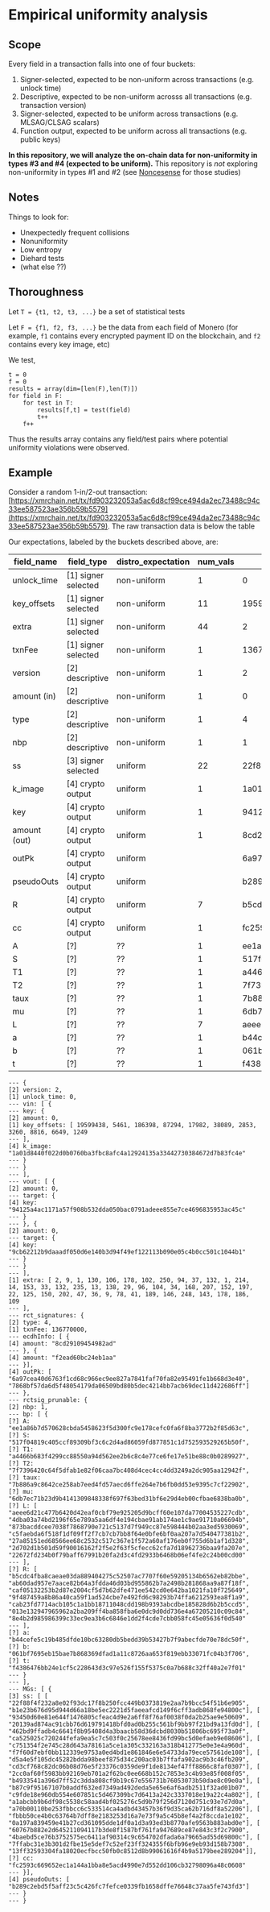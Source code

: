 # Empirical uniformity analysis 

## Scope

Every field in a transaction falls into one of four buckets:
1. Signer-selected, expected to be non-uniform across transactions (e.g. unlock time)
2. Descriptive, expected to be non-uniform acrosss all transactions (e.g. transaction version)
3. Signer-selected, expected to be uniform across transactions (e.g. MLSAG/CLSAG scalars)
4. Function output, expected to be uniform across all transactions (e.g. public keys)

**In this repository, we will analyze the on-chain data for non-uniformity in types #3 and #4 (expected to be uniform).** This repository is _not_ exploring non-uniformity in types #1 and #2 (see [Noncesense](https://github.com/noncesense-research-lab/) for those studies)

## Notes
Things to look for:
- Unexpectedly frequent collisions
- Nonuniformity
- Low entropy
- Diehard tests
- (what else ??)

## Thoroughness
Let `T = {t1, t2, t3, ...}` be a set of statistical tests

Let `F = {f1, f2, f3, ...}` be the data from each field of Monero (for example, `f1` contains every encrypted payment ID on the blockchain, and `f2` contains every key image, etc)

We test,
```
t = 0
f = 0
results = array(dim=[len(F),len(T)])
for field in F:
    for test in T:
        results[f,t] = test(field)
        t++
    f++
```
Thus the results array contains any field/test pairs where potential uniformity violations were observed.
        

## Example
Consider a random 1-in/2-out transaction: [https://xmrchain.net/tx/fd903232053a5ac6d8cf99ce494da2ec73488c94c33ee587523ae356b59b5579](https://xmrchain.net/tx/fd903232053a5ac6d8cf99ce494da2ec73488c94c33ee587523ae356b59b5579). The raw transaction data is below the table

Our expectations, labeled by the buckets described above, are:

| field_name   | field_type          | distro_expectation | num_vals | example_val                                                       |
|--------------|---------------------|--------------------|----------|-------------------------------------------------------------------|
| unlock_time  | [1] signer selected | non-uniform        | 1        | 0                                                                 |
| key_offsets  | [1] signer selected | non-uniform        | 11       | 19599438                                                          |
| extra        | [1] signer selected | non-uniform        | 44       | 2                                                                 |
| txnFee       | [1] signer selected | non-uniform        | 1        | 136770000                                                         |
| version      | [2] descriptive     | non-uniform        | 1        | 2                                                                 |
| amount (in)  | [2] descriptive     | non-uniform        | 1        | 0                                                                 |
| type         | [2] descriptive     | non-uniform        | 1        | 4                                                                 |
| nbp          | [2] descriptive     | non-uniform        | 1        | 1                                                                 |
| ss           | [3] signer selected | uniform            | 22       | 22f88f4f232a8e02f93dc17f8b250fcc449b0373819e2aa7b9bcc54f51b6e905 |
| k_image      | [4] crypto output   | uniform            | 1        | 1a01d8440f022d0b0760ba3fbc8afc4a12924135a33442730384672d7b83fc4e  |
| key          | [4] crypto output   | uniform            | 1        | 94125a4ac1171a57f908b532dda050bac0791adeee855e7ce4696835953ac45c  |
| amount (out) | [4] crypto output   | uniform            | 1        | 8cd29109454982ad                                                  |
| outPk        | [4] crypto output   | uniform            |          | 6a97cea40d6763f1cd68c966ec9ee827a7841faf70fa82e95491fe1b668d3e40  |
| pseudoOuts   | [4] crypto output   | uniform            |          | b289c2ebd5f5aff23c5c426fc7fefce0339fb1658dffe76648c37aa5fe743fd3] |
| R            | [4] crypto output   | uniform            | 7        | b5cdc4fba8caeae03da889404275c52507ac7707f60e59205134b6562eb82bbe  |
| cc           | [4] crypto output   | uniform            | 1        | fc2593c669652ec1a144a1bba8e5acd4990e7d552dd106cb32798096a48c0608  |
| A            | [?]                 | ??                 | 1        | ee1a86b7d570628cbda5458623f5d300fc9e178cefc0fa6f8ba3772b2f85d63c  |
| S            | [?]                 | ??                 | 1        | 517f04819c405ccf89309bf3c6c2d4ad86059fd877851c1d752593529265b50f  |
| T1           | [?]                 | ??                 | 1        | a4466b683f4299cc88550a94d562ee2b6c8c4e77ce6fe17e51be88c0b0289927  |
| T2           | [?]                 | ??                 | 1        | 7f7396420c64f5dfab1e82f06caa7bc408d4cec4cc4dd3249a2dc905aa12942f  |
| taux         | [?]                 | ??                 | 1        | 7b886a9c8642ce258ab7eed4fd57aecd6ffe264e7b6fb0dd53e9395c7cf22902  |
| mu           | [?]                 | ??                 | 1        | 6db7ec71b23d9b4141309848338f697f63bed31bf6e29d4eb00cfbae6838ba0b  |
| L            | [?]                 | ??                 | 7        | aeee6d21c477b6420d42eaf0cbf79e925205d9bcff60e107da77004535227cdb  |
| a            | [?]                 | ??                 | 1        | b44cefe5c19b485dfde10bc63280db5bedd39b53427b7f9abecfde70e78dc50f  |
| b            | [?]                 | ??                 | 1        | 061bf7695eb15bae7b868369dfad1a11c8726aa653f819ebb33071fc04b3f706  |
| t            | [?]                 | ??                 | 1        | f4386476bb24e1cf5c228643d3c97e526f155f5375c0a7b688c32ff40a2e7f01  |


```
--- {
[2] version: 2,
[1] unlock_time: 0,
--- vin: [ {
--- key: {
[2] amount: 0,
[1] key_offsets: [ 19599438, 5461, 186398, 87294, 17982, 38089, 2853, 3260, 8816, 6649, 1249
--- ],
[4] k_image: "1a01d8440f022d0b0760ba3fbc8afc4a12924135a33442730384672d7b83fc4e"
--- }
--- }
--- ],
--- vout: [ {
[2] amount: 0,
--- target: {
[4] key: "94125a4ac1171a57f908b532dda050bac0791adeee855e7ce4696835953ac45c"
--- }
--- }, {
[2] amount: 0,
--- target: {
[4] key: "9cb62212b9daaadf050d6e140b3d94f49ef122113b090e05c4b0cc501c1044b1"
--- }
--- }
--- ],
[1] extra: [ 2, 9, 1, 130, 106, 178, 102, 250, 94, 37, 132, 1, 214, 14, 153, 33, 132, 235, 13, 138, 29, 96, 104, 34, 168, 207, 152, 197, 22, 125, 150, 202, 47, 36, 9, 78, 41, 189, 146, 248, 143, 178, 186, 109
--- ],
--- rct_signatures: {
[2] type: 4,
[1] txnFee: 136770000,
--- ecdhInfo: [ {
[4] amount: "8cd29109454982ad"
--- }, {
[4] amount: "f2ead60bc24eb1aa"
--- }],
[4] outPk: [ "6a97cea40d6763f1cd68c966ec9ee827a7841faf70fa82e95491fe1b668d3e40", "7868bf57da6d5f48054179da06509bd80b5dec4214bb7acb69dec11d422686ff"]
--- },
--- rctsig_prunable: {
[2] nbp: 1,
--- bp: [ {
[?] A: "ee1a86b7d570628cbda5458623f5d300fc9e178cefc0fa6f8ba3772b2f85d63c",
[?] S: "517f04819c405ccf89309bf3c6c2d4ad86059fd877851c1d752593529265b50f",
[?] T1: "a4466b683f4299cc88550a94d562ee2b6c8c4e77ce6fe17e51be88c0b0289927",
[?] T2: "7f7396420c64f5dfab1e82f06caa7bc408d4cec4cc4dd3249a2dc905aa12942f",
[?] taux: "7b886a9c8642ce258ab7eed4fd57aecd6ffe264e7b6fb0dd53e9395c7cf22902",
[?] mu: "6db7ec71b23d9b4141309848338f697f63bed31bf6e29d4eb00cfbae6838ba0b",
[?] L: [ "aeee6d21c477b6420d42eaf0cbf79e925205d9bcff60e107da77004535227cdb", "4dba03a74bd2196f65e789a5aa6df4e194cbae91ab174ae1c9ae91710a06694b", "873bacddcee7038f7868790e721c5137d7f949cc87e598444b02aa3ed5930069", "c5faebda6f518f1df09ff2f7cb7cb7bb8f64e0bfe6bf0aa207a7d540477381b2", "27a85151ed68566ee68c2532c517c367e1f572a60af176eb0f755d6b1af1d328", "2d702d1b501d59f90016162f2f5e2f63f5cfecc62cfa7d18962736baa9fa207e", "22672fd234b0f79baff67991b20fa2d3c4fd2933b6468b06ef4fe2c24b00cd00"
--- ],
[?] R: [ "b5cdc4fba8caeae03da889404275c52507ac7707f60e59205134b6562eb82bbe", "ab60dad957e7aace82b64a3fdda46d03bd955862b7a2498b281868aa9a87f18f", "caf05132253b2d87e2004cf5d7b62dfe471ee542cd0e642ba1021fa10f725649", "9f487459a8b86a40ca59f1ad524cbe7e492fd6c98293b74ffa6212593ea8f1a9", "cab23fd7714acb105c1a1bb18711048cdd198b9393abcdbe185828d6b2b5ccd5", "013e132947965962a2ba209ff4ba858fba6e0dc9d0dd736e4a67205210c09c84", "8e4b2d985986399c33ec9ea3b6c6846e1dd2f4cde7cbb058fc45e05636f0d540"
--- ],
[?] a: "b44cefe5c19b485dfde10bc63280db5bedd39b53427b7f9abecfde70e78dc50f",
[?] b: "061bf7695eb15bae7b868369dfad1a11c8726aa653f819ebb33071fc04b3f706",
[?] t: "f4386476bb24e1cf5c228643d3c97e526f155f5375c0a7b688c32ff40a2e7f01"
--- }
--- ],
--- MGs: [ {
[3] ss: [ [ "22f88f4f232a8e02f93dc17f8b250fcc449b0373819e2aa7b9bcc54f51b6e905", "b1e23b676d95d944d66a18be5ec2221d5faeeafcd149f6cff3adb868fe94800c"], [ "93450d60e81e644f1476805cfeac4d9e2a6ff8f76af0038f0da2b25ae9e50609", "20139ad874ac91cbb76d619791418bfd0ad0b255c561bf9bb97f21bd9a13fd0d"], [ "462bd9ffadb4c6641f8b95408d4a3baacb58d36dcbd8030b51806bc695f73a0f", "ca525025c720244fefa9ea5c7c503f0c25678ee8436fd99bc5d0efaeb9e08606"], [ "c751354f2e745c28d643a78161a5ce1a305c332163a318b412775e0e3e4a960d", "f7f60d7ebf0bb112339e9753a0ed4bd1e861846e6e54733da79ece57561de108"], [ "d5a4e5f105dc45282bdda98beef875d34c200ac03b7ffafa902ac9b3c46fb209", "cd3cf768c82dc06b08d76e5f23376c0359de9f1de8134ef47ff8866c8faf0307"], [ "2cc0af60f5983bb92169eb701a2f62bc0ee668b152c7853e3c4b93e85f008f05", "b4933541a396d7ff52c3dda808cf9b19c67e556731b76053073b50dae8c09e0a"], [ "b87c9f95167107b0addf632ed7349ad492deda5e65e6af6adb2511f32ad01b07", "c9fde18e960db554e607851c5d467309bc7d6413a242c3337018e19a22c4a802"], [ "a1abcbb9b6df98c5538c58aad4bf025276c5d9b79f256d7120d751c93e7d7d0a", "a70b00110be253fbbcc6c533514ca4adbd43457b36f9d35ca62b716df8a52206"], [ "fbbb50ce4b0c63764b7dff8e2183253d16a7e73f9a5c45b8ef4a2f8ccda1e102", "0a197a839459e41b27cd361095dde1df0a1d3a93ed3b8770afe9563b883abd0e"], [ "60767b882e2d645211094117b3de8f1587bf761fa947689ce87e843c3f2c7900", "4baebd5ce76b3752575ec6411af90314c9c654702dfada6a79665ad55d69800c"], [ "7ffabc31e3b301d2fbe15e5def7c52ef23ff324355f6bfb96e9eb93d158b7308", "13ff32593304fa18020ecfbcc50fb0c8512d8b99061616f4b9a5179bee289204"]],
[?] cc: "fc2593c669652ec1a144a1bba8e5acd4990e7d552dd106cb32798096a48c0608"
--- }],
[4] pseudoOuts: [ "b289c2ebd5f5aff23c5c426fc7fefce0339fb1658dffe76648c37aa5fe743fd3"]
--- }
--- }                

```

